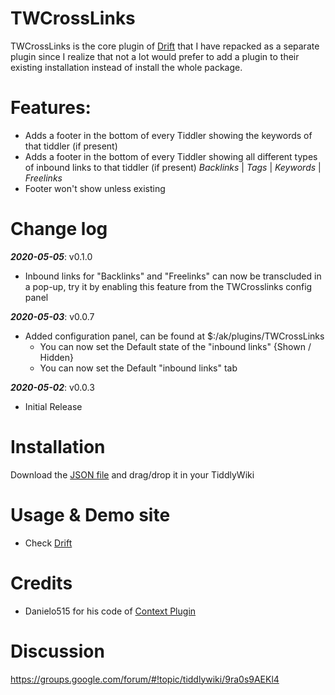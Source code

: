 # TWCrossLinks
TWCrossLinks is the core plugin of [Drift](https://akhater.github.io/drift) that I have repacked as a separate plugin since I realize that not a lot would prefer to add a plugin to their existing installation instead of install the whole package.

# Features:
* Adds a footer in the bottom of every Tiddler showing the keywords of that tiddler (if present)
* Adds a footer in the bottom of every Tiddler showing all different types of inbound links to that tiddler (if present)
_Backlinks_ | _Tags_ | _Keywords_ | _Freelinks_
* Footer won't show unless existing

# Change log
***2020-05-05***: v0.1.0
* Inbound links for "Backlinks" and "Freelinks" can now be transcluded in a pop-up, try it by enabling this feature from the TWCrosslinks config panel

***2020-05-03***: v0.0.7
* Added configuration panel, can be found at $:/ak/plugins/TWCrossLinks
    * You can now set the Default state of the "inbound links" {Shown / Hidden}
    * You can now set the Default "inbound links" tab

***2020-05-02***: v0.0.3
* Initial Release

# Installation
Download the [JSON file](https://github.com/akhater/TWCrossLinks/blob/master/%24__ak_plugins_TWCrossLinks.json) and drag/drop it in your TiddlyWiki
 
 # Usage & Demo site
 * Check [Drift](https://akhater.github.io/drift)
 
 # Credits 
 * Danielo515 for his code  of [Context Plugin](http://contextplugin.tiddlyspot.com/)
 
 
 # Discussion 
https://groups.google.com/forum/#!topic/tiddlywiki/9ra0s9AEKl4
 
